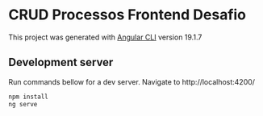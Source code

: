 # CRUD Processos Frontend Desafio
This project was generated with [Angular CLI](https://github.com/angular/angular-cli) version 19.1.7

## Development server

Run commands bellow for a dev server. Navigate to http://localhost:4200/

```bash
npm install
ng serve
